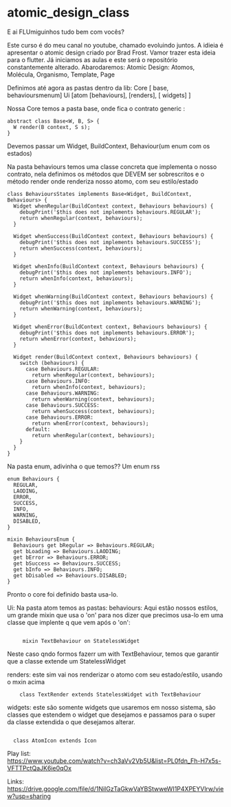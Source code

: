 # atomic_design_class

E ai FLUmiguinhos tudo bem com vocês?

Este curso é do meu canal no youtube, chamado evoluindo juntos.
A idieia é apresentar o atomic design criado por Brad Frost.
Vamor trazer esta ideia para o flutter.
Já iniciamos as aulas e este será o repositório constantemente alterado.
Abarodaremos:
Atomic Design:  Atomos, Molécula, Organismo, Template, Page

Definimos até agora as pastas dentro da lib:
Core [ base, behavioursmenum]
Ui [atom [behaviours], [renders], [ widgets] ]


Nossa  Core temos a pasta base, onde fica o contrato generic :
```
abstract class Base<W, B, S> {
  W render(B context, S s);
}
```
Devemos passar um Widget, BuildContext, Behaviour(um enum com os estados)

Na pasta behaviours temos uma classe concreta que implementa o nosso contrato, nela definimos
os métodos que DEVEM ser sobrescritos e o método render onde renderiza nosso atomo, com seu estilo/estado

```
class BehavioursStates implements Base<Widget, BuildContext, Behaviours> {
  Widget whenRegular(BuildContext context, Behaviours behaviours) {
    debugPrint('$this does not implements behaviours.REGULAR');
    return whenRegular(context, behaviours);
  }

  Widget whenSuccess(BuildContext context, Behaviours behaviours) {
    debugPrint('$this does not implements behaviours.SUCCESS');
    return whenSuccess(context, behaviours);
  }

  Widget whenInfo(BuildContext context, Behaviours behaviours) {
    debugPrint('$this does not implements behaviours.INFO');
    return whenInfo(context, behaviours);
  }

  Widget whenWarning(BuildContext context, Behaviours behaviours) {
    debugPrint('$this does not implements behaviours.WARNING');
    return whenWarning(context, behaviours);
  }

  Widget whenError(BuildContext context, Behaviours behaviours) {
    debugPrint('$this does not implements behaviours.ERROR');
    return whenError(context, behaviours);
  }

  Widget render(BuildContext context, Behaviours behaviours) {
    switch (behaviours) {
      case Behaviours.REGULAR:
        return whenRegular(context, behaviours);
      case Behaviours.INFO:
        return whenInfo(context, behaviours);
      case Behaviours.WARNING:
        return whenWarning(context, behaviours);
      case Behaviours.SUCCESS:
        return whenSuccess(context, behaviours);
      case Behaviours.ERROR:
        return whenError(context, behaviours);
      default:
        return whenRegular(context, behaviours);
    }
  }
}

```



Na pasta enum, adivinha o que temos?? Um enum rss
```
enum Behaviours {
  REGULAR,
  LAODING,
  ERROR,
  SUCCESS,
  INFO,
  WARNING,
  DISABLED,
}

mixin BehavioursEnum {
  Behaviours get bRegular => Behaviours.REGULAR;
  get bLoading => Behaviours.LAODING;
  get bError => Behaviours.ERROR;
  get bSuccess => Behaviours.SUCCESS;
  get bInfo => Behaviours.INFO;
  get bDisabled => Behaviours.DISABLED;
}

```

Pronto o core foi definido basta usa-lo.

Ui:
    Na pasta atom temos as pastas:
    behaviours: Aqui estão nossos estilos, um grande mixin que usa o 'on' para nos dizer que precimos usa-lo em uma classe que implente 
    q que vem após o 'on':
    

```

     mixin TextBehaviour on StatelessWidget 

```

Neste caso qndo formos fazerr um  with TextBehaviour, temos que garantir que a classe extende um StatelessWidget

renders: este sim vai nos renderizar o atomo com seu estado/estilo, usando o mxin acima
    
```
    class TextRender extends StatelessWidget with TextBehaviour 

```
  
  widgets: este são somente widgets que usaremos em nosso sistema, são classes que estendem o widget que 
  desejamos e passamos para o super da classe extendida o que desejamos alterar.
  
```

  class AtomIcon extends Icon

```

Play list:  
https://www.youtube.com/watch?v=ch3aVv2Vb5U&list=PL0fdn_Fh-H7x5s-VFTTPctQaJK6ie0qOx


Links:
https://drive.google.com/file/d/1NiIGzTaGkwVaYBStwweWI1P4XPEYVlrw/view?usp=sharing
